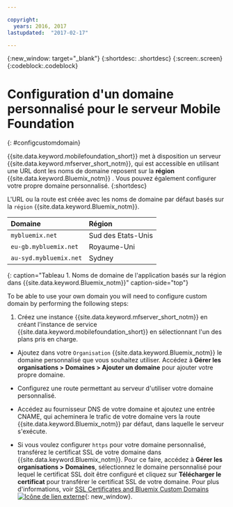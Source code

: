 ```yaml
---

copyright:
  years: 2016, 2017
lastupdated:  "2017-02-17"

---
```


{:new_window: target="_blank"}
{:shortdesc: .shortdesc}
{:screen:.screen}
{:codeblock:.codeblock}

# Configuration d'un domaine personnalisé pour le serveur Mobile Foundation
{: #configcustomdomain}

{{site.data.keyword.mobilefoundation_short}} met à disposition un serveur {{site.data.keyword.mfserver_short_notm}}, qui est<!--on {{site.data.keyword.containerlong}} as a container group. The container group will be mapped to--> accessible en utilisant une URL dont les noms de domaine reposent sur la **région** {{site.data.keyword.Bluemix_notm}} . Vous
pouvez également configurer votre propre domaine personnalisé.
{:shortdesc}

L'<!--container group is created with a-->URL ou la route est créée avec les noms de domaine par défaut basés sur la `région` {{site.data.keyword.Bluemix_notm}}.

  |Domaine |  Région  |    
  |:----- | :----- |    
  |`mybluemix.net` | Sud des Etats-Unis |    
  |`eu-gb.mybluemix.net` | Royaume-Uni  |
  |`au-syd.mybluemix.net` | Sydney  |      
  {: caption="Tableau 1. Noms de domaine de l'application basés sur la région dans {{site.data.keyword.Bluemix_notm}}" caption-side="top"}

To be able to use your own domain you will need to configure custom domain by performing the following steps:

1.	Créez une instance {{site.data.keyword.mfserver_short_notm}}
en créant l'instance de service
{{site.data.keyword.mobilefoundation_short}} en sélectionnant
l'un des plans pris en charge.

+ Ajoutez dans votre `Organisation`
{{site.data.keyword.Bluemix_notm}} le domaine personnalisé que vous
souhaitez utiliser. Accédez à **Gérer les organisations > Domaines >
Ajouter un domaine** pour ajouter votre propre domaine.

+ Configurez une route permettant au serveur <!--container group--> d'utiliser votre domaine personnalisé.

+ Accédez au fournisseur DNS de votre domaine et ajoutez une entrée CNAME, qui acheminera le trafic de votre domaine vers la route {{site.data.keyword.Bluemix_notm}} par défaut, dans laquelle le serveur <!--container group--> s'exécute.

+ Si vous voulez configurer `https` pour votre domaine
personnalisé, transférez le certificat SSL de votre domaine dans {{site.data.keyword.Bluemix_notm}}. Pour
ce faire, accédez à **Gérer les organisations > Domaines**,
sélectionnez le domaine personnalisé pour lequel le certificat SSL doit être
configuré et cliquez sur **Télécharger le certificat** pour
transférer le certificat SSL de votre domaine. Pour plus d'informations, voir [SSL Certificates and Bluemix Custom Domains ![Icône de lien externe](../../icons/launch-glyph.svg "Icône de lien externe")](https://developer.ibm.com/bluemix/2014/09/28/ssl-certificates-bluemix-custom-domains/){: new_window}.
